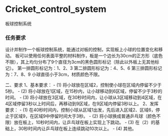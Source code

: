 # Cricket_control_system

板球控制系统

### 任务要求

设计并制作一个板球控制系统，能通过对板的控制，实现板上小球的位置变化和移动。
板可以使用任何表面平整的材料制作，板是一个边长为30cm的正方形（底色不限），其上均匀分布了9个直径为3cm的黑色圆形标记（除此以外板上无其他标记）。
第一排圆形标记为：1、2、3
第二排圆形标记为：4、5、6
第三排圆形标记为：7、8、9
小球直径小于3cm，材质颜色不限。

 二、要求
1、基本要求：
\- (1) 将小球放在区域2，控制使小球在区域内停留不少于5秒。
\- (2) 将小球放在1区域，在15秒内，让小球移动到6区域，停留不少于3秒的时间。
\- (3) 将小球放在3区域，在30秒时间内，让小球从3区域移动到4区域，在4区域停留3秒以上时间后，再移动到9区域，在9区域内停留3秒以上。
2、发挥要求：
\- (1) 在40秒时间内，控制小球从区域1出发，先后进入区域2、区域6，停止于区域9，在区域9中停留时间大于3秒。
\- (2) 将小球换成普通乒乓球（颜色不限）放在板上，10秒时间内，让乒乓球在板上实现上下跳动。
\- (3) 在（2）的基础上，30秒时间内让乒乓球在板上连续跳动10次以上。
\- (4) 其他。
